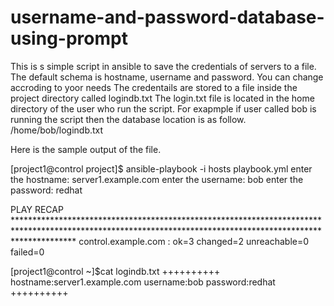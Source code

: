 # username-and-password-database-using-prompt
This is s simple script in ansible to save the credentials of servers to a file. The default schema is hostname, username and password. You can change accroding to yoor needs
The credentails are stored to a file inside the project directory called logindb.txt
The login.txt file is located in the home directory of the user who run the script.
For exapmple if user called bob is running the script then the database location is as follow.
/home/bob/logindb.txt


Here is the sample output of the file.

[project1@control project]$ ansible-playbook -i hosts  playbook.yml
enter the hostname: server1.example.com
enter the username: bob
enter the password: redhat

PLAY RECAP *************************************************************************************************************************************************************
control.example.com        : ok=3    changed=2    unreachable=0    failed=0


[project1@control ~]$cat logindb.txt
++++++++++
 hostname:server1.example.com
 username:bob
 password:redhat
++++++++++





